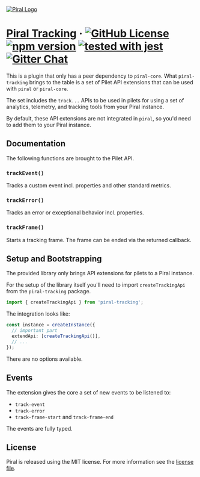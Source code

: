 [![Piral Logo](https://github.com/smapiot/piral/raw/master/docs/assets/logo.png)](https://piral.io)

# [Piral Tracking](https://piral.io) &middot; [![GitHub License](https://img.shields.io/badge/license-MIT-blue.svg)](https://github.com/smapiot/piral/blob/master/LICENSE) [![npm version](https://img.shields.io/npm/v/piral-tracking.svg?style=flat)](https://www.npmjs.com/package/piral-tracking) [![tested with jest](https://img.shields.io/badge/tested_with-jest-99424f.svg)](https://jestjs.io) [![Gitter Chat](https://badges.gitter.im/gitterHQ/gitter.png)](https://gitter.im/piral-io/community)

This is a plugin that only has a peer dependency to `piral-core`. What `piral-tracking` brings to the table is a set of Pilet API extensions that can be used with `piral` or `piral-core`.

The set includes the `track...` APIs to be used in pilets for using a set of analytics, telemetry, and tracking tools from your Piral instance.

By default, these API extensions are not integrated in `piral`, so you'd need to add them to your Piral instance.

## Documentation

The following functions are brought to the Pilet API.

### `trackEvent()`

Tracks a custom event incl. properties and other standard metrics.

### `trackError()`

Tracks an error or exceptional behavior incl. properties.

### `trackFrame()`

Starts a tracking frame. The frame can be ended via the returned callback.

## Setup and Bootstrapping

The provided library only brings API extensions for pilets to a Piral instance.

For the setup of the library itself you'll need to import `createTrackingApi` from the `piral-tracking` package.

```ts
import { createTrackingApi } from 'piral-tracking';
```

The integration looks like:

```ts
const instance = createInstance({
  // important part
  extendApi: [createTrackingApi()],
  // ...
});
```

There are no options available.

## Events

The extension gives the core a set of new events to be listened to:

- `track-event`
- `track-error`
- `track-frame-start` and `track-frame-end`

The events are fully typed.

## License

Piral is released using the MIT license. For more information see the [license file](./LICENSE).
